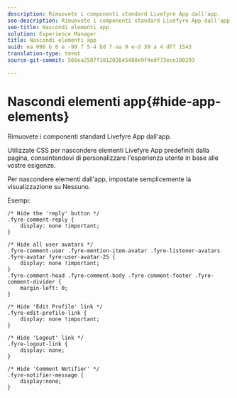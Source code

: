 ```yaml
---
description: Rimuovete i componenti standard Livefyre App dall'app.
seo-description: Rimuovete i componenti standard Livefyre App dall'app.
seo-title: Nascondi elementi app
solution: Experience Manager
title: Nascondi elementi app
uuid: ea 090 b 6 e -99 f 5-4 bd 7-aa 9 e-d 39 a 4 dff 1543
translation-type: tm+mt
source-git-commit: 566ea2587f101202045488e9f4edf73ece100293

---
```



# Nascondi elementi app{#hide-app-elements}

Rimuovete i componenti standard Livefyre App dall'app.

Utilizzate CSS per nascondere elementi Livefyre App predefiniti dalla pagina, consentendovi di personalizzare l'esperienza utente in base alle vostre esigenze.

Per nascondere elementi dall'app, impostate semplicemente la visualizzazione su Nessuno.

Esempi:

```
/* Hide the 'reply' button */ 
.fyre-comment-reply { 
    display: none !important; 
} 
  
/* Hide all user avatars */ 
.fyre-comment-user .fyre-mention-item-avatar .fyre-listener-avatars .fyre-avatar fyre-user-avatar-25 { 
    display: none !important; 
} 
.fyre-comment-head .fyre-comment-body .fyre-comment-footer .fyre-comment-divider { 
    margin-left: 0; 
} 
  
/* Hide 'Edit Profile' link */ 
.fyre-edit-profile-link { 
    display: none !important; 
} 
  
/* Hide 'Logout' link */ 
.fyre-logout-link { 
    display: none; 
} 
  
/* Hide 'Comment Notifier' */ 
.fyre-notifier-message { 
    display:none; 
}
```

